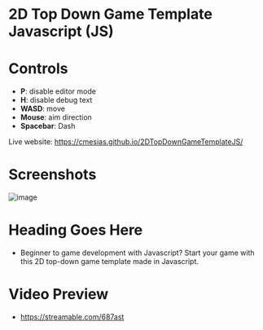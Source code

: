 # 2D Top Down Game Template Javascript (JS)

# Controls
- **P**: disable editor mode
- **H**: disable debug text
- **WASD**: move
- **Mouse**: aim direction
- **Spacebar**: Dash
  
Live website: https://cmesias.github.io/2DTopDownGameTemplateJS/

# Screenshots
![image](https://user-images.githubusercontent.com/17791454/233032898-d74c7a73-d6b9-479d-b334-b7595be32d3a.png)

# Heading Goes Here
- Beginner to game development with Javascript? Start your game with this 2D top-down game template made in Javascript. 
 
# Video Preview
- https://streamable.com/687ast

